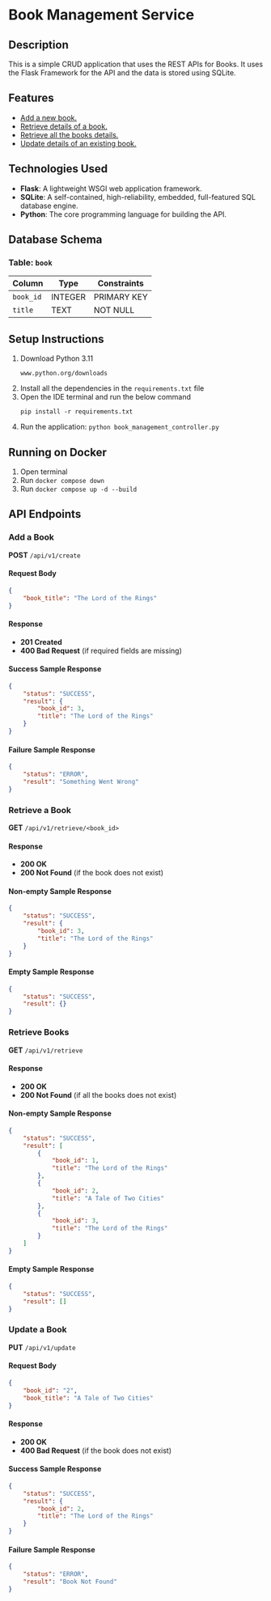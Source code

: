# Book Management Service

## Description
This is a simple CRUD application that uses the REST APIs for Books. It uses the Flask Framework for the API and the data is stored using SQLite.

## Features
- [Add a new book.](#add-a-book)
- [Retrieve details of a book.](#retrieve-a-book)
- [Retrieve all the books details.](#retrieve-books)
- [Update details of an existing book.](#update-a-book)

## Technologies Used
- **Flask**: A lightweight WSGI web application framework.
- **SQLite**: A self-contained, high-reliability, embedded, full-featured SQL database engine.
- **Python**: The core programming language for building the API.

## Database Schema

### Table: `book`
| Column           | Type    | Constraints        |
|------------------|---------|--------------------|
| `book_id`        | INTEGER | PRIMARY KEY        |
| `title`          | TEXT    | NOT NULL           |

## Setup Instructions
1. Download Python 3.11 
    ```
    www.python.org/downloads
    ```
2. Install all the dependencies in the `requirements.txt` file
3. Open the IDE terminal and run the below command
    ```
   pip install -r requirements.txt
    ```
4. Run the application:
    ``` python book_management_controller.py ```

## Running on Docker 
1. Open terminal
2. Run ``docker compose down``
3. Run ``docker compose up -d --build``

## API Endpoints

### Add a Book
**POST** `/api/v1/create`

#### Request Body
```json
{
    "book_title": "The Lord of the Rings"
}
```

#### Response
- **201 Created**
- **400 Bad Request** (if required fields are missing)

#### Success Sample Response
```json
{
    "status": "SUCCESS",
    "result": {
        "book_id": 3,
        "title": "The Lord of the Rings"
    }
}
```

#### Failure Sample Response
```json
{
    "status": "ERROR",
    "result": "Something Went Wrong"
}
```

### Retrieve a Book
**GET** `/api/v1/retrieve/<book_id>`

#### Response
- **200 OK**
- **200 Not Found** (if the book does not exist)

#### Non-empty Sample Response
```json
{
    "status": "SUCCESS",
    "result": {
        "book_id": 3,
        "title": "The Lord of the Rings"
    }
}
```

#### Empty Sample Response
```json
{
    "status": "SUCCESS",
    "result": {}
}
```

### Retrieve Books
**GET** `/api/v1/retrieve`

#### Response
- **200 OK**
- **200 Not Found** (if all the books does not exist)

#### Non-empty Sample Response
```json
{
    "status": "SUCCESS",
    "result": [
        {
            "book_id": 1,
            "title": "The Lord of the Rings"
        },
        {
            "book_id": 2,
            "title": "A Tale of Two Cities"
        },
        {
            "book_id": 3,
            "title": "The Lord of the Rings"
        }
    ]
}
```

#### Empty Sample Response
```json
{
    "status": "SUCCESS",
    "result": []
}
```

### Update a Book
**PUT** `/api/v1/update`

#### Request Body
```json
{
    "book_id": "2",
    "book_title": "A Tale of Two Cities"
}
```

#### Response
- **200 OK**
- **400 Bad Request** (if the book does not exist)

#### Success Sample Response
```json
{
    "status": "SUCCESS",
    "result": {
        "book_id": 2,
        "title": "The Lord of the Rings"
    }
}
```

#### Failure Sample Response
```json
{
    "status": "ERROR",
    "result": "Book Not Found"
}
```
